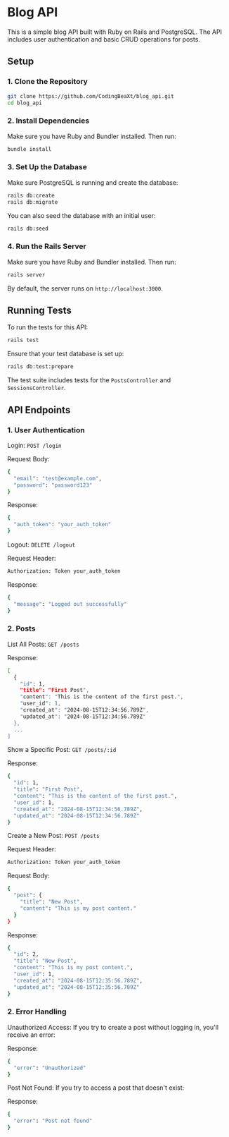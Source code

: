 # Blog API

This is a simple blog API built with Ruby on Rails and PostgreSQL. The API includes user authentication and basic CRUD operations for posts.

## Setup

### 1. Clone the Repository

```bash
git clone https://github.com/CodingBeaXt/blog_api.git
cd blog_api
```

### 2. Install Dependencies
Make sure you have Ruby and Bundler installed. Then run:
```bash
bundle install
```
### 3. Set Up the Database
Make sure PostgreSQL is running and create the database:
```bash
rails db:create
rails db:migrate
```
You can also seed the database with an initial user:
```bash
rails db:seed
```
### 4. Run the Rails Server
Make sure you have Ruby and Bundler installed. Then run:
```bash
rails server
```
By default, the server runs on `http://localhost:3000`.

## Running Tests
To run the tests for this API:
```bash
rails test
```
Ensure that your test database is set up:
```bash
rails db:test:prepare
```
The test suite includes tests for the `PostsController` and `SessionsController`.

## API Endpoints
### 1. User Authentication
Login: `POST /login`

Request Body:
```bash
{
  "email": "test@example.com",
  "password": "password123"
}
```
Response:

```bash
{
  "auth_token": "your_auth_token"
}
```

Logout: `DELETE /logout`

Request Header:
```bash
Authorization: Token your_auth_token
```
Response:

```bash
{
  "message": "Logged out successfully"
}
```

### 2. Posts
List All Posts: `GET /posts`

Response:
```bash
[
  {
    "id": 1,
    "title": "First Post",
    "content": "This is the content of the first post.",
    "user_id": 1,
    "created_at": "2024-08-15T12:34:56.789Z",
    "updated_at": "2024-08-15T12:34:56.789Z"
  },
  ...
]

```

Show a Specific Post: `GET /posts/:id`

Response:
```bash
{
  "id": 1,
  "title": "First Post",
  "content": "This is the content of the first post.",
  "user_id": 1,
  "created_at": "2024-08-15T12:34:56.789Z",
  "updated_at": "2024-08-15T12:34:56.789Z"
}
```

Create a New Post: `POST /posts`

Request Header:
```bash
Authorization: Token your_auth_token
```
Request Body:
```bash
{
  "post": {
    "title": "New Post",
    "content": "This is my post content."
  }
}
```
Response:
```bash
{
  "id": 2,
  "title": "New Post",
  "content": "This is my post content.",
  "user_id": 1,
  "created_at": "2024-08-15T12:35:56.789Z",
  "updated_at": "2024-08-15T12:35:56.789Z"
}

```

### 2. Error Handling
Unauthorized Access: If you try to create a post without logging in, you'll receive an error:

Response:
```bash
{
  "error": "Unauthorized"
}
```

Post Not Found: If you try to access a post that doesn't exist:

Response:
```bash
{
  "error": "Post not found"
}
```
